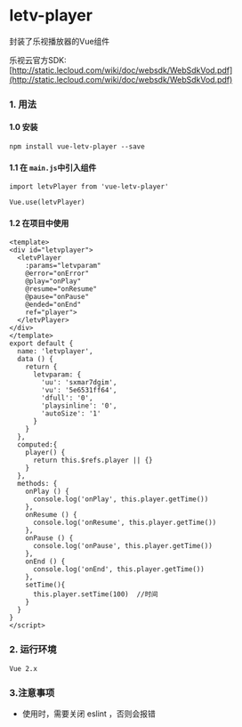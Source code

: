# letv-player
封装了乐视播放器的Vue组件

乐视云官方SDK: [http://static.lecloud.com/wiki/doc/websdk/WebSdkVod.pdf](http://static.lecloud.com/wiki/doc/websdk/WebSdkVod.pdf)
### 1. 用法

#### 1.0 安装

```
npm install vue-letv-player --save
```

#### 1.1 在 ```main.js```中引入组件

```
import letvPlayer from 'vue-letv-player'

Vue.use(letvPlayer)
```
#### 1.2 在项目中使用

```
<template>
<div id="letvplayer">
  <letvPlayer
    :params="letvparam"
    @error="onError"
    @play="onPlay"
    @resume="onResume"
    @pause="onPause"
    @ended="onEnd"
    ref="player">
  </letvPlayer>
</div>
</template>
export default {
  name: 'letvplayer',
  data () {
    return {
      letvparam: {
        'uu': 'sxmar7dgim',
        'vu': '5e6531ff64',
        'dfull': '0',
        'playsinline': '0',
        'autoSize': '1'
      }
    }
  },
  computed:{
    player() {
      return this.$refs.player || {}
    }
  },
  methods: {
    onPlay () {
      console.log('onPlay', this.player.getTime())
    },
    onResume () {
      console.log('onResume', this.player.getTime())
    },
    onPause () {
      console.log('onPause', this.player.getTime())
    },
    onEnd () {
      console.log('onEnd', this.player.getTime())
    },
    setTime(){
      this.player.setTime(100)  //时间 
    }
  }
}
</script>
```

### 2. 运行环境

```
Vue 2.x
```

### 3.注意事项

- 使用时，需要关闭 eslint ，否则会报错